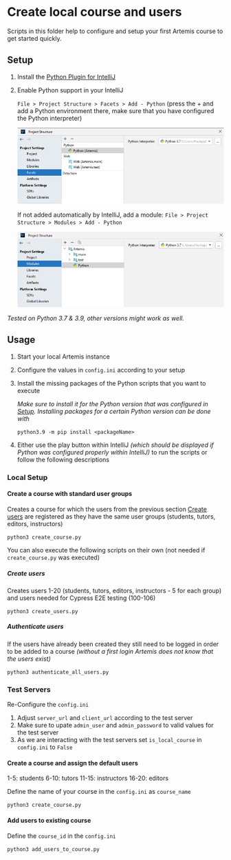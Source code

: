 # Create local course and users

Scripts in this folder help to configure and setup your first Artemis course to get started quickly.

## Setup

1. Install the [Python Plugin for IntelliJ](https://plugins.jetbrains.com/plugin/631-python)

2. Enable Python support in your IntelliJ

   `File > Project Structure > Facets > Add - Python` (press the + and add a Python environment there,
   make sure that you have configured the Python interpreter)

   ![IntelliJ Python Facet Configuration](./images/facets-config.png)

   If not added automatically by IntelliJ, add a module:
   `File > Project Structure > Modules > Add - Python`

   ![IntelliJ Module Configuration](./images/module-config.png)

_Tested on Python 3.7 & 3.9, other versions might work as well._

## Usage

1. Start your local Artemis instance
2. Configure the values in `config.ini` according to your setup
3. Install the missing packages of the Python scripts that you want to execute

   _Make sure to install it for the Python version that was configured in [Setup](#setup). 
   Installing packages for a certain Python version can be done with_
   ```shell
   python3.9 -m pip install <packageName>
   ```

4. Either use the play button within IntelliJ _(which should be displayed if Python was configured properly within
   IntelliJ)_ to run the scripts or follow the following descriptions

### Local Setup

#### Create a course with standard user groups

Creates a course for which the users from the previous section [Create users](#create-users) are registered as they have
the same user
groups (students, tutors, editors, instructors)

```shell
python3 create_course.py
```

You can also execute the following scripts on their own (not needed if `create_course.py` was executed)

##### Create users

Creates users 1-20 (students, tutors, editors, instructors - 5 for each group) and users needed for Cypress E2E
testing (100-106)

```shell
python3 create_users.py
```

##### Authenticate users

If the users have already been created they still need to be logged in order to be added to a
course _(without a first login Artemis does not know that the users exist)_

```shell
python3 authenticate_all_users.py
```

### Test Servers

Re-Configure the `config.ini`

1. Adjust `server_url` and `client_url` according to the test server
2. Make sure to upate `admin_user` and `admin_password` to valid values for the test server
3. As we are interacting with the test servers set `is_local_course` in `config.ini` to `False`

#### Create a course and assign the default users

1-5: students
6-10: tutors
11-15: instructors
16-20: editors

Define the name of your course in the `config.ini` as `course_name`

```shell
python3 create_course.py
```

#### Add users to existing course

Define the `course_id` in the `config.ini`

```shell
python3 add_users_to_course.py
```
